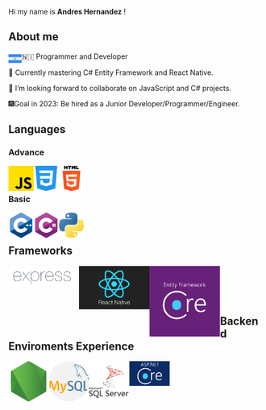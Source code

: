 Hi my name is **Andres Hernandez** !
## About me
<a href="https://github.com/andreshernandez92" target="_blank"> </a>

<img align="left" src="https://raw.githubusercontent.com/andreshernandez92/andreshernandez92/main/images/nicaragua.png" alt="HTML" width="26px" /> :nicaragua: Programmer and Developer

:open_book: Currently mastering C# Entity Framework and React Native.

:busts_in_silhouette: I’m looking forward to collaborate on JavaScript and C# projects.

:fireworks:Goal in 2023: Be hired as a Junior Developer/Programmer/Engineer.

## Languages

### Advance
<img title="Javascript" align="left" src="https://raw.githubusercontent.com/andreshernandez92/andreshernandez92/main/images/js.png" alt="js" width="50px" /> 
<img title="CSS"  align="left" src="https://raw.githubusercontent.com/andreshernandez92/andreshernandez92/main/images/css-3.png" alt="css" width="50px" /> 
<img title="HTML5" align="left" src="https://raw.githubusercontent.com/andreshernandez92/andreshernandez92/main/images/html-5.png" alt="HTML" width="50px" /> 


<br /> 
<br /> 

### Basic
<img title="C++" align="left" src="https://raw.githubusercontent.com/andreshernandez92/andreshernandez92/main/images/c-.png" alt="C ++" width="50px" /> 
<img title="C#" align="left" src="https://raw.githubusercontent.com/andreshernandez92/andreshernandez92/main/images/c-sharp.png" alt="C#" width="50px" /> 
<img title="Python" align="left" src="https://raw.githubusercontent.com/andreshernandez92/andreshernandez92/main/images/python.png" alt="Python" width="50px" /> 


<br /> 
<br /> 


## Frameworks
<img title="Express" align="left" src="https://raw.githubusercontent.com/andreshernandez92/andreshernandez92/main/images/Expressjs.png" alt="Express" width="140px" /> 
<img title="React Native" align="left" src="https://raw.githubusercontent.com/andreshernandez92/andreshernandez92/main/images/react-native.png" alt="React Native" width="140px" /> 
<img title="Entity Framework" align="left" src="https://raw.githubusercontent.com/andreshernandez92/andreshernandez92/main/images/Entity_Framework.png" alt="React Native" width="140px" /> 

<br /> 
<br /> 
<br /> 
<br /> 

## Backend Enviroments Experience
<img title="Nodejs" align="left" src="https://raw.githubusercontent.com/andreshernandez92/andreshernandez92/main/images/node-js.png" alt="Node JS" width="80px" /> 
<img title="MySql" align="left" src="https://raw.githubusercontent.com/andreshernandez92/andreshernandez92/main/images/mysql.png" alt="MySql Server" width="80px" /> 
<img title="SQL Server" align="left" src="https://raw.githubusercontent.com/andreshernandez92/andreshernandez92/main/images/sql-server.png" alt="SQL Server" width="80px" /> 
<img title="NET CORE" align="left" src="https://raw.githubusercontent.com/andreshernandez92/andreshernandez92/main/images/aspnetcore-logo.png" alt="SQL Server" width="80px" /> 

